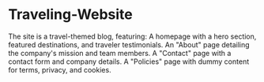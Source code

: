 # Traveling-Website
The site is a travel-themed blog, featuring:  A homepage with a hero section, featured destinations, and traveler testimonials.  An "About" page detailing the company's mission and team members.  A "Contact" page with a contact form and company details.  A "Policies" page with dummy content for terms, privacy, and cookies.

